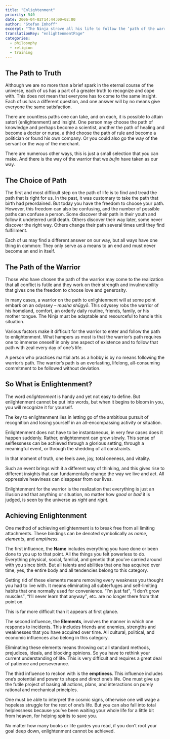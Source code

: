 ```yaml
---
title: "Enlightenment"
priority: 540
date: 2006-04-02T14:44:00+02:00
author: "Stefan Imhoff"
excerpt: "The Ninja strove all his life to follow the ‘path of the warrior’ to enlightenment. Enlightenment is an elusive concept that represents a state of perfect understanding and clarity."
translationKey: "enlightenmentPage"
categories:
  - philosophy
  - religion
  - training
---
```


## The Path to Truth

Although we are no more than a brief spark in the eternal course of the universe, each of us has a part of a greater truth to recognize and cope with. This does not mean that everyone has to come to the same insight. Each of us has a different question, and one answer will by no means give everyone the same satisfaction.

There are countless paths one can take, and on each, it is possible to attain satori (enlightenment) and insight. One person may choose the path of knowledge and perhaps become a scientist, another the path of healing and become a doctor or nurse, a third choose the path of rule and become a politician or found his own company. Or you could also go the way of the servant or the way of the merchant.

There are numerous other ways, this is just a small selection that you can make. And there is the way of the warrior that we _bujin_ have taken as our way.

## The Choice of Path

The first and most difficult step on the path of life is to find and tread the path that is right for us. In the past, it was customary to take the path that birth had preordained. But today you have the freedom to choose your path. However, this freedom can also be confusing, and the number of possible paths can confuse a person. Some discover their path in their youth and follow it undeterred until death. Others discover their way later, some never discover the right way. Others change their path several times until they find fulfillment.

Each of us may find a different answer on our way, but all ways have one thing in common: They only serve as a means to an end and must never become an end in itself.

## The Path of the Warrior

Those who have chosen the path of the warrior may come to the realization that all conflict is futile and they work on their strength and invulnerability that gives one the freedom to choose love and generosity.

In many cases, a warrior on the path to enlightenment will at some point embark on an odyssey – _musha shūgyō_. This odyssey robs the warrior of his homeland, comfort, an orderly daily routine, friends, family, or his mother tongue. The Ninja must be adaptable and resourceful to handle this situation.

Various factors make it difficult for the warrior to enter and follow the path to enlightenment. What hampers us most is that the warrior’s path requires one to immerse oneself in only one aspect of existence and to follow that path with zeal every day of one’s life.

A person who practices martial arts as a hobby is by no means following the warrior’s path. The warrior’s path is an everlasting, lifelong, all-consuming commitment to be followed without deviation.

## So What is Enlightenment?

The word _enlightenment_ is handy and yet not easy to define. But enlightenment cannot be put into words, but when it begins to bloom in you, you will recognize it for yourself.

The key to enlightenment lies in letting go of the ambitious pursuit of recognition and losing yourself in an all-encompassing activity or situation.

Enlightenment does not have to be instantaneous, in very few cases does it happen suddenly. Rather, enlightenment can grow slowly. This sense of selflessness can be achieved through a glorious setting, through a meaningful event, or through the shedding of all constraints.

In that moment of truth, one feels awe, joy, total oneness, and vitality.

Such an event brings with it a different way of thinking, and this gives rise to different insights that can fundamentally change the way we live and act. All oppressive heaviness can disappear from our lives.

Enlightenment for the warrior is the realization that everything is just an illusion and that anything or situation, no matter how _good_ or _bad_ it is judged, is seen by the universe as _right_ and _right_.

## Achieving Enlightenment

One method of achieving enlightenment is to break free from all limiting attachments. These bindings can be denoted symbolically as _name_, _elements_, and _emptiness_.

The first influence, the **Name** includes everything you have done or been done to you up to that point. All the things you felt powerless to do. Everything physical, social, familial, and genetic that you’ve carried around with you since birth. But all talents and abilities that one has acquired over time, yes, the entire body and all tendencies belong to this category.

Getting rid of these elements means removing every weakness you thought you had to live with. It means eliminating all subterfuges and self-limiting habits that one normally used for convenience. <q>I’m just fat</q>, <q>I don’t grow muscles</q>, <q>I’ll never learn that anyway</q>, etc. are no longer there from that point on.

This is far more difficult than it appears at first glance.

The second influence, the **Elements**, involves the manner in which one responds to incidents. This includes friends and enemies, strengths and weaknesses that you have acquired over time. All cultural, political, and economic influences also belong in this category.

Eliminating these elements means throwing out all standard methods, prejudices, ideals, and blocking opinions. So you have to rethink your current understanding of life. This is very difficult and requires a great deal of patience and perseverance.

The third influence to reckon with is the **emptiness**. This influence includes one’s potential and power to shape and direct one’s life. One must give up the futile project of basing all actions, plans, and interactions on purely rational and mechanical principles.

One must be able to interpret the cosmic signs, otherwise one will wage a hopeless struggle for the rest of one’s life. But you can also fall into total helplessness because you’ve been waiting your whole life for a little bit from heaven, for helping spirits to save you.

No matter how many books or life guides you read, if you don’t root your goal deep down, enlightenment cannot be achieved.
